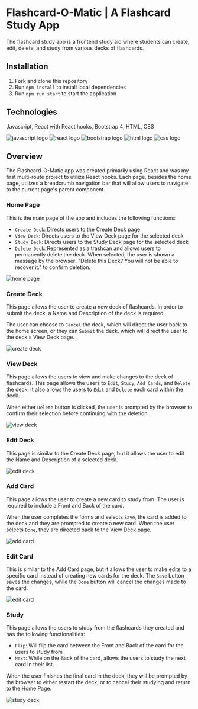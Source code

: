 # Flashcard-O-Matic | A Flashcard Study App
The flashcard study app is a frontend study aid where students can create, edit, delete, and study from various decks of flashcards.

## Installation
1. Fork and clone this repository
2. Run `npm install` to install local dependencies
3. Run `npm run start` to start the application

## Technologies
Javascript, React with React hooks, Bootstrap 4, HTML, CSS

![javascript logo](/images/JavaScript.png)
![react logo](/images/React.png)
![bootstrap logo](/images/bootstrap.png)
![html logo](/images/html.png)
![css logo](/images/css.png)

## Overview
The Flashcard-O-Matic app was created primarily using React and was my first multi-route project to utilize React hooks. Each page, besides the home page, utilizes a breadcrumb navigation bar that will allow users to navigate to the current page's parent component.

### Home Page
This is the main page of the app and includes the following functions:
- `Create Deck`: Directs users to the Create Deck page
- `View Deck`: Directs users to the View Deck page for the selected deck
- `Study Deck`: Directs users to the Study Deck page for the selected deck
- `Delete Deck`: Represented as a trashcan and allows users to permanently delete the deck. When selected, the user is shown a message by the browser: "Delete this Deck? You will not be able to recover it." to confirm deletion.

![home page](/images/homepage.png)

### Create Deck
This page allows the user to create a new deck of flashcards. In order to submit the deck, a Name and Description of the deck is required.

The user can choose to `Cancel` the deck, which will direct the user back to the home screen, or they can `Submit` the deck, which will direct the user to the deck's View Deck page.

![create deck](/images/createDeck.png)

### View Deck
This page allows the users to view and make changes to the deck of flashcards. This page allows the users to `Edit`, `Study`, `Add Cards`, and `Delete` the deck. It also allows the users to `Edit` and `Delete` each card within the deck. 

When either `Delete` button is clicked, the user is prompted by the browser to confirm their selection before continuing with the deletion.

![view deck](/images/viewDeck.png)
<!-- Be sure to explain the delete card button -->

### Edit Deck
This page is similar to the Create Deck page, but it allows the user to edit the Name and Description of a selected deck.

![edit deck](/images/editDeck.png)

### Add Card
This page allows the user to create a new card to study from. The user is required to include a Front and Back of the card. 

When the user completes the forms and selects `Save`, the card is added to the deck and they are prompted to create a new card. When the user selects `Done`, they are directed back to the View Deck page.

![add card](/images/addCard.png)

### Edit Card
This is similar to the Add Card page, but it allows the user to make edits to a specific card instead of creating new cards for the deck. The `Save` button saves the changes, while the `Done` button will cancel the changes made to the card.

![edit card](/images/editCard.png)

### Study
This page allows the users to study from the flashcards they created and has the following functionalities:

- `Flip`: Will flip the card between the Front and Back of the card for the users to study from
- `Next`: While on the Back of the card, allows the users to study the next card in their list.

When the user finishes the final card in the deck, they will be prompted by the browser to either restart the deck, or to cancel their studying and return to the Home Page.

![study deck](/images/study.png)

